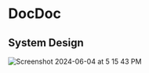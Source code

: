 # DocDoc



## System Design

![Screenshot 2024-06-04 at 5 15 43 PM](https://github.com/MohamedEssam9009/docdoc/assets/77198018/30419b57-f29a-482d-905b-22c8735537c5)

